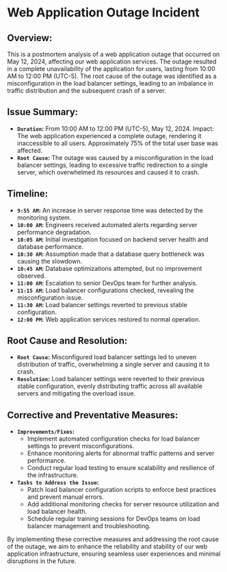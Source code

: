 # Web Application Outage Incident
## Overview:
This is a postmortem analysis of a web application outage that occurred on May 12, 2024, affecting our web application services. The outage resulted in a complete unavailability of the application for users, lasting from 10:00 AM to 12:00 PM (UTC-5). The root cause of the outage was identified as a misconfiguration in the load balancer settings, leading to an imbalance in traffic distribution and the subsequent crash of a server.
## Issue Summary:
- **`Duration`:** From 10:00 AM to 12:00 PM (UTC-5), May 12, 2024.
Impact: The web application experienced a complete outage, rendering it inaccessible to all users. Approximately 75% of the total user base was affected.
- **`Root Cause`:** The outage was caused by a misconfiguration in the load balancer settings, leading to excessive traffic redirection to a single server, which overwhelmed its resources and caused it to crash.
## Timeline:
- **`9:55 AM`:** An increase in server response time was detected by the monitoring system.
- **`10:00 AM`:** Engineers received automated alerts regarding server performance degradation.
- **`10:05 AM`:** Initial investigation focused on backend server health and database performance.
- **`10:30 AM`:** Assumption made that a database query bottleneck was causing the slowdown.
- **`10:45 AM`:** Database optimizations attempted, but no improvement observed.
- **`11:00 AM`:** Escalation to senior DevOps team for further analysis.
- **`11:15 AM`:** Load balancer configurations checked, revealing the misconfiguration issue.
- **`11:30 AM`:** Load balancer settings reverted to previous stable configuration.
- **`12:00 PM`:** Web application services restored to normal operation.
## Root Cause and Resolution:
- **`Root Cause`:** Misconfigured load balancer settings led to uneven distribution of traffic, overwhelming a single server and causing it to crash.
- **`Resolution`:** Load balancer settings were reverted to their previous stable configuration, evenly distributing traffic across all available servers and mitigating the overload issue.
## Corrective and Preventative Measures:
- **`Improvements/Fixes`:**
    - Implement automated configuration checks for load balancer settings to prevent misconfigurations.
    - Enhance monitoring alerts for abnormal traffic patterns and server performance.
    - Conduct regular load testing to ensure scalability and resilience of the infrastructure.
- **`Tasks to Address the Issue`:**
    - Patch load balancer configuration scripts to enforce best practices and prevent manual errors.
    - Add additional monitoring checks for server resource utilization and load balancer health.
    - Schedule regular training sessions for DevOps teams on load balancer management and troubleshooting.

By implementing these corrective measures and addressing the root cause of the outage, we aim to enhance the reliability and stability of our web application infrastructure, ensuring seamless user experiences and minimal disruptions in the future.
